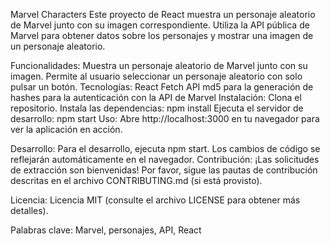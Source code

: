 Marvel Characters
Este proyecto de React muestra un personaje aleatorio de Marvel junto con su imagen correspondiente. Utiliza la API pública de Marvel para obtener datos sobre los personajes y mostrar una imagen de un personaje aleatorio.

Funcionalidades:
Muestra un personaje aleatorio de Marvel junto con su imagen.
Permite al usuario seleccionar un personaje aleatorio con solo pulsar un botón.
Tecnologías:
React
Fetch API
md5 para la generación de hashes para la autenticación con la API de Marvel
Instalación:
Clona el repositorio.
Instala las dependencias: npm install
Ejecuta el servidor de desarrollo: npm start
Uso:
Abre http://localhost:3000 en tu navegador para ver la aplicación en acción.

Desarrollo:
Para el desarrollo, ejecuta npm start.
Los cambios de código se reflejarán automáticamente en el navegador.
Contribución:
¡Las solicitudes de extracción son bienvenidas! Por favor, sigue las pautas de contribución descritas en el archivo CONTRIBUTING.md (si está provisto).

Licencia:
Licencia MIT (consulte el archivo LICENSE para obtener más detalles).

Palabras clave:
Marvel, personajes, API, React